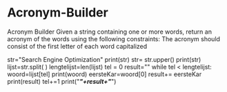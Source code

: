 # Acronym-Builder
Acronym Builder  Given a string containing one or more words, return an acronym of the words using the following constraints:      The acronym should consist of the first letter of each word capitalized

str="Search Engine Optimization"
print(str)
str= str.upper()
print(str)
lijst=str.split( )
lengtelijst=len(lijst)
tel = 0
result=""
while tel < lengtelijst:
        woord=lijst[tel]
        print(woord)
        eersteKar=woord[0]
        result+= eersteKar
        print(result)
        tel+=1
print("***"+result+"***")
